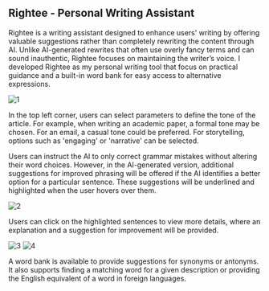 ## Rightee - Personal Writing Assistant

Rightee is a writing assistant designed to enhance users' writing by offering valuable suggestions rather than completely rewriting the content through AI. Unlike AI-generated rewrites that often use overly fancy terms and can sound inauthentic, Rightee focuses on maintaining the writer’s voice. I developed Rightee as my personal writing tool that focus on practical guidance and a built-in word bank for easy access to alternative expressions.

![1](https://github.com/user-attachments/assets/a6e1dab4-3990-4625-a3cb-b7364d012e57)

In the top left corner, users can select parameters to define the tone of the article. For example, when writing an academic paper, a formal tone may be chosen. For an email, a casual tone could be preferred. For storytelling, options such as 'engaging' or 'narrative' can be selected. 

Users can instruct the AI to only correct grammar mistakes without altering their word choices. However, in the AI-generated version, additional suggestions for improved phrasing will be offered if the AI identifies a better option for a particular sentence. These suggestions will be underlined and highlighted when the user hovers over them.

![2](https://github.com/user-attachments/assets/c4b1fa5b-bdd5-4666-83b8-47326b061d73)

Users can click on the highlighted sentences to view more details, where an explanation and a suggestion for improvement will be provided.

![3](https://github.com/user-attachments/assets/89e526b1-6a20-41a7-a100-136393600a73)
![4](https://github.com/user-attachments/assets/37593714-ebc5-4ab6-9545-d7c7fe6da96e)

A word bank is available to provide suggestions for synonyms or antonyms. It also supports finding a matching word for a given description or providing the English equivalent of a word in foreign languages.


